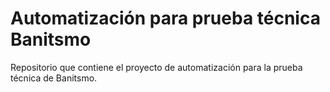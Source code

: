 # Automatización para prueba técnica Banitsmo
Repositorio que contiene el proyecto de automatización para la prueba técnica de Banitsmo.
